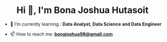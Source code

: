 <h1 align="center">Hi 👋, I'm Bona Joshua Hutasoit</h1>

- 🌱 I’m currently learning : **Data Analyst, Data Science and Data Engineer**

- 📫 How to reach me: **bonajoshua98@gmail.com**
